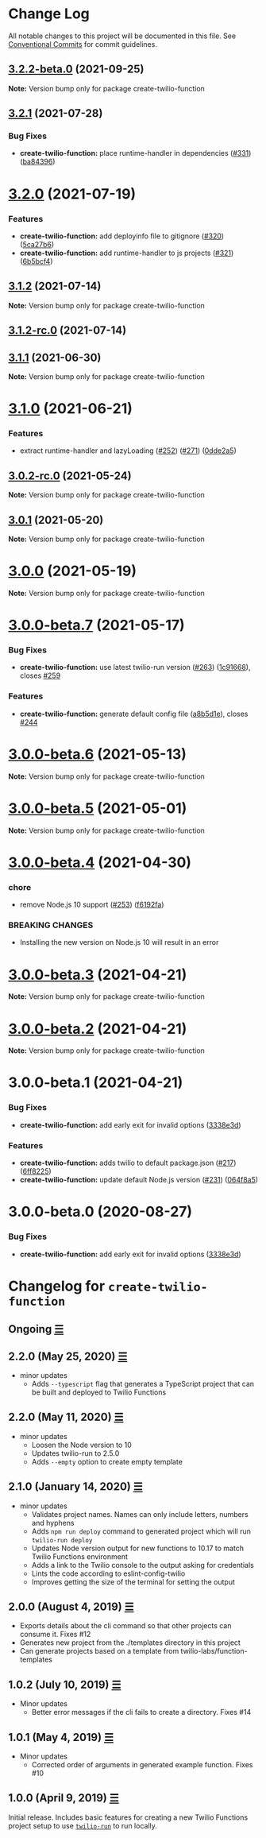 # Change Log

All notable changes to this project will be documented in this file.
See [Conventional Commits](https://conventionalcommits.org) for commit guidelines.



## [3.2.2-beta.0](https://github.com/twilio-labs/serverless-toolkit/compare/create-twilio-function@3.2.1...create-twilio-function@3.2.2-beta.0) (2021-09-25)

**Note:** Version bump only for package create-twilio-function



## [3.2.1](https://github.com/twilio-labs/serverless-toolkit/compare/create-twilio-function@3.2.0...create-twilio-function@3.2.1) (2021-07-28)


### Bug Fixes

* **create-twilio-function:** place runtime-handler in dependencies ([#331](https://github.com/twilio-labs/serverless-toolkit/issues/331)) ([ba84396](https://github.com/twilio-labs/serverless-toolkit/commit/ba843964ba11a3cf5b687f6c1c40787b20d3b492))





# [3.2.0](https://github.com/twilio-labs/serverless-toolkit/compare/create-twilio-function@3.1.2...create-twilio-function@3.2.0) (2021-07-19)


### Features

* **create-twilio-function:** add deployinfo file to gitignore ([#320](https://github.com/twilio-labs/serverless-toolkit/issues/320)) ([5ca27b6](https://github.com/twilio-labs/serverless-toolkit/commit/5ca27b66f91249566893fd1816b03b421414d055))
* **create-twilio-function:** add runtime-handler to js projects ([#321](https://github.com/twilio-labs/serverless-toolkit/issues/321)) ([6b5bcf4](https://github.com/twilio-labs/serverless-toolkit/commit/6b5bcf41a62f84b39bcdd6868eb34634fde8dda0))





## [3.1.2](https://github.com/twilio-labs/serverless-toolkit/compare/create-twilio-function@3.1.1...create-twilio-function@3.1.2) (2021-07-14)


**Note:** Version bump only for package create-twilio-function


## [3.1.2-rc.0](https://github.com/twilio-labs/serverless-toolkit/compare/create-twilio-function@3.1.1...create-twilio-function@3.1.2-rc.0) (2021-07-14)


## [3.1.1](https://github.com/twilio-labs/serverless-toolkit/compare/create-twilio-function@3.1.0...create-twilio-function@3.1.1) (2021-06-30)

**Note:** Version bump only for package create-twilio-function





# [3.1.0](https://github.com/twilio-labs/serverless-toolkit/compare/create-twilio-function@3.0.1...create-twilio-function@3.1.0) (2021-06-21)


### Features

* extract runtime-handler and lazyLoading ([#252](https://github.com/twilio-labs/serverless-toolkit/issues/252)) ([#271](https://github.com/twilio-labs/serverless-toolkit/issues/271)) ([0dde2a5](https://github.com/twilio-labs/serverless-toolkit/commit/0dde2a5a74035700e4ef6cf4b1c1189c78e2ff59))





## [3.0.2-rc.0](https://github.com/twilio-labs/serverless-toolkit/compare/create-twilio-function@3.0.1...create-twilio-function@3.0.2-rc.0) (2021-05-24)

**Note:** Version bump only for package create-twilio-function





## [3.0.1](https://github.com/twilio-labs/serverless-toolkit/compare/create-twilio-function@3.0.0...create-twilio-function@3.0.1) (2021-05-20)

**Note:** Version bump only for package create-twilio-function





# [3.0.0](https://github.com/twilio-labs/serverless-toolkit/compare/create-twilio-function@3.0.0-beta.7...create-twilio-function@3.0.0) (2021-05-19)

**Note:** Version bump only for package create-twilio-function





# [3.0.0-beta.7](https://github.com/twilio-labs/serverless-toolkit/compare/create-twilio-function@3.0.0-beta.6...create-twilio-function@3.0.0-beta.7) (2021-05-17)


### Bug Fixes

* **create-twilio-function:** use latest twilio-run version ([#263](https://github.com/twilio-labs/serverless-toolkit/issues/263)) ([1c91668](https://github.com/twilio-labs/serverless-toolkit/commit/1c9166858ea2a2bab978dc37528f4f476f21a677)), closes [#259](https://github.com/twilio-labs/serverless-toolkit/issues/259)


### Features

* **create-twilio-function:** generate default config file ([a8b5d1e](https://github.com/twilio-labs/serverless-toolkit/commit/a8b5d1ee0d4111521698c39537892c106212d68b)), closes [#244](https://github.com/twilio-labs/serverless-toolkit/issues/244)





# [3.0.0-beta.6](https://github.com/twilio-labs/serverless-toolkit/compare/create-twilio-function@3.0.0-beta.5...create-twilio-function@3.0.0-beta.6) (2021-05-13)

**Note:** Version bump only for package create-twilio-function





# [3.0.0-beta.5](https://github.com/twilio-labs/serverless-toolkit/compare/create-twilio-function@3.0.0-beta.4...create-twilio-function@3.0.0-beta.5) (2021-05-01)

**Note:** Version bump only for package create-twilio-function





# [3.0.0-beta.4](https://github.com/twilio-labs/serverless-toolkit/compare/create-twilio-function@3.0.0-beta.3...create-twilio-function@3.0.0-beta.4) (2021-04-30)


### chore

* remove Node.js 10 support ([#253](https://github.com/twilio-labs/serverless-toolkit/issues/253)) ([f6192fa](https://github.com/twilio-labs/serverless-toolkit/commit/f6192fad188a787dfbb7d1ed6a32f5d2baa4570c))


### BREAKING CHANGES

* Installing the new version on Node.js 10 will result in an error





# [3.0.0-beta.3](https://github.com/twilio-labs/serverless-toolkit/compare/create-twilio-function@3.0.0-beta.2...create-twilio-function@3.0.0-beta.3) (2021-04-21)

**Note:** Version bump only for package create-twilio-function





# [3.0.0-beta.2](https://github.com/twilio-labs/serverless-toolkit/compare/create-twilio-function@3.0.0-beta.1...create-twilio-function@3.0.0-beta.2) (2021-04-21)

**Note:** Version bump only for package create-twilio-function





# 3.0.0-beta.1 (2021-04-21)


### Bug Fixes

* **create-twilio-function:** add early exit for invalid options ([3338e3d](https://github.com/twilio-labs/serverless-toolkit/commit/3338e3daff2b6d7a0931da5064d5088deb92d76d))


### Features

* **create-twilio-function:** adds twilio to default package.json ([#217](https://github.com/twilio-labs/serverless-toolkit/issues/217)) ([6ff8225](https://github.com/twilio-labs/serverless-toolkit/commit/6ff822586abd5c7cb486d03f482733a1a5b36039))
* **create-twilio-function:** update default Node.js version ([#231](https://github.com/twilio-labs/serverless-toolkit/issues/231)) ([064f8a5](https://github.com/twilio-labs/serverless-toolkit/commit/064f8a50e1bed0521f7845898ec604d7ad47837a))





# 3.0.0-beta.0 (2020-08-27)


### Bug Fixes

* **create-twilio-function:** add early exit for invalid options ([3338e3d](https://github.com/twilio-labs/serverless-toolkit/commit/3338e3daff2b6d7a0931da5064d5088deb92d76d))





# Changelog for `create-twilio-function`

## Ongoing [☰](https://github.com/twilio-labs/create-twilio-function/compare/v2.3.0...main)

## 2.2.0 (May 25, 2020) [☰](https://github.com/twilio-labs/create-twilio-function/compare/v2.2.0...v2.3.0)

- minor updates
  - Adds `--typescript` flag that generates a TypeScript project that can be built and deployed to Twilio Functions

## 2.2.0 (May 11, 2020) [☰](https://github.com/twilio-labs/create-twilio-function/compare/v2.1.0...v2.2.0)

- minor updates
  - Loosen the Node version to 10
  - Updates twilio-run to 2.5.0
  - Adds `--empty` option to create empty template

## 2.1.0 (January 14, 2020) [☰](https://github.com/twilio-labs/create-twilio-function/compare/v2.0.0...v2.1.0)

- minor updates
  - Validates project names. Names can only include letters, numbers and hyphens
  - Adds `npm run deploy` command to generated project which will run `twilio-run deploy`
  - Updates Node version output for new functions to 10.17 to match Twilio Functions environment
  - Adds a link to the Twilio console to the output asking for credentials
  - Lints the code according to eslint-config-twilio
  - Improves getting the size of the terminal for setting the output

## 2.0.0 (August 4, 2019) [☰](https://github.com/twilio-labs/create-twilio-function/compare/v1.0.2...v2.0.0)

- Exports details about the cli command so that other projects can consume it. Fixes #12
- Generates new project from the ./templates directory in this project
- Can generate projects based on a template from twilio-labs/function-templates

## 1.0.2 (July 10, 2019) [☰](https://github.com/twilio-labs/create-twilio-function/compare/v1.0.1...v1.0.2)

- Minor updates
  - Better error messages if the cli fails to create a directory. Fixes #14

## 1.0.1 (May 4, 2019) [☰](https://github.com/twilio-labs/create-twilio-function/compare/v1.0.0...v1.0.1)

- Minor updates
  - Corrected order of arguments in generated example function. Fixes #10

## 1.0.0 (April 9, 2019) [☰](https://github.com/twilio-labs/create-twilio-function/commits/v1.0.0)

Initial release. Includes basic features for creating a new Twilio Functions project setup to use [`twilio-run`](https://github.com/twilio-labs/twilio-run) to run locally.

